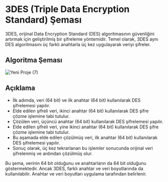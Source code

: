 # 3DES (Triple Data Encryption Standard) Şeması

3DES, orijinal Data Encryption Standard (DES) algoritmasının güvenliğini artırmak için geliştirilmiş bir şifreleme yöntemidir. Temel olarak, 3DES aynı DES algoritmasını üç farklı anahtarla üç kez uygulayarak veriyi şifreler.

## Algoritma Şeması

![Yeni Proje (7)](https://github.com/ugurcomptech/3DES-Encryption/assets/133202238/f7dbabea-9d91-418e-abbd-ac9d783039e8)



## Açıklama

- İlk adımda, veri (64 bit) ve ilk anahtar (64 bit) kullanılarak DES şifrelemesi yapılır.
- Elde edilen şifreli veri, ikinci anahtar (64 bit) kullanılarak DES şifre çözme işlemine tabi tutulur.
- Çözülen veri, üçüncü anahtar (64 bit) kullanılarak DES şifrelemesi yapılır.
- Elde edilen şifreli veri, yine ikinci anahtar (64 bit) kullanılarak DES şifre çözme işlemine tabi tutulur.
- Bu aşamada elde edilen çözülmüş veri, ilk anahtar (64 bit) kullanılarak DES şifrelemesi yapılır.
- Sonuç olarak, üç kez tekrarlanan bu işlemler sonucunda orijinal veri şifrelenmiş ve ardından çözülmüş olur.

Bu şema, verinin 64 bit olduğunu ve anahtarların da 64 bit olduğunu göstermektedir. Ancak 3DES, farklı anahtar ve veri boyutlarında da kullanılabilir. Anahtar ve veri boyutları uygulama tarafından belirlenir.

